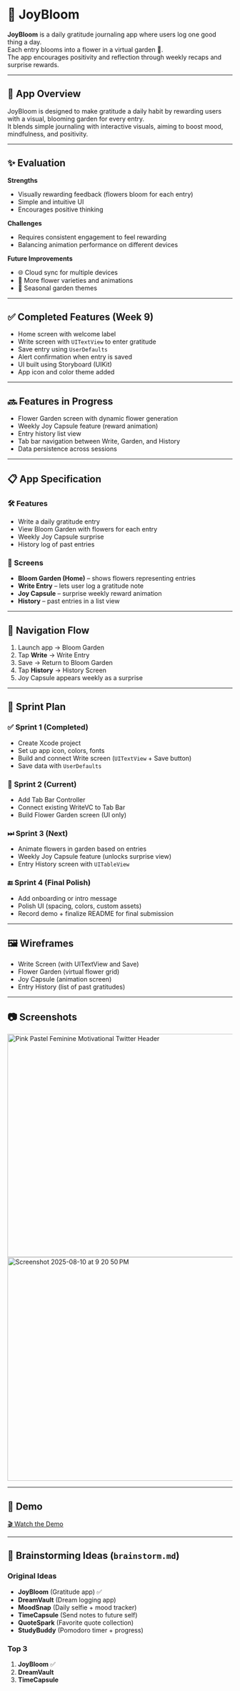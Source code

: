 # 🌸 JoyBloom

**JoyBloom** is a daily gratitude journaling app where users log one good thing a day.  
Each entry blooms into a flower in a virtual garden 🌼.  
The app encourages positivity and reflection through weekly recaps and surprise rewards.

---

## 📖 App Overview  
JoyBloom is designed to make gratitude a daily habit by rewarding users with a visual, blooming garden for every entry.  
It blends simple journaling with interactive visuals, aiming to boost mood, mindfulness, and positivity.

---

## ✨ Evaluation

**Strengths**  
- Visually rewarding feedback (flowers bloom for each entry)  
- Simple and intuitive UI  
- Encourages positive thinking  

**Challenges**  
- Requires consistent engagement to feel rewarding  
- Balancing animation performance on different devices  

**Future Improvements**  
- 🌐 Cloud sync for multiple devices  
- 🌸 More flower varieties and animations  
- 🍂 Seasonal garden themes  

---

## ✅ Completed Features (Week 9)
- Home screen with welcome label  
- Write screen with `UITextView` to enter gratitude  
- Save entry using `UserDefaults`  
- Alert confirmation when entry is saved  
- UI built using Storyboard (UIKit)  
- App icon and color theme added  

---

## 🔜 Features in Progress
- Flower Garden screen with dynamic flower generation  
- Weekly Joy Capsule feature (reward animation)  
- Entry history list view  
- Tab bar navigation between Write, Garden, and History  
- Data persistence across sessions  

---

## 📋 App Specification

### 🛠 Features
- Write a daily gratitude entry  
- View Bloom Garden with flowers for each entry  
- Weekly Joy Capsule surprise  
- History log of past entries  

### 📱 Screens
- **Bloom Garden (Home)** – shows flowers representing entries  
- **Write Entry** – lets user log a gratitude note  
- **Joy Capsule** – surprise weekly reward animation  
- **History** – past entries in a list view  

---

## 🔄 Navigation Flow
1. Launch app → Bloom Garden  
2. Tap **Write** → Write Entry  
3. Save → Return to Bloom Garden  
4. Tap **History** → History Screen  
5. Joy Capsule appears weekly as a surprise  

---

## 📅 Sprint Plan

### ✅ Sprint 1 (Completed)
- Create Xcode project  
- Set up app icon, colors, fonts  
- Build and connect Write screen (`UITextView` + Save button)  
- Save data with `UserDefaults`  

### 🚧 Sprint 2 (Current)
- Add Tab Bar Controller  
- Connect existing WriteVC to Tab Bar  
- Build Flower Garden screen (UI only)  

### ⏭ Sprint 3 (Next)
- Animate flowers in garden based on entries  
- Weekly Joy Capsule feature (unlocks surprise view)  
- Entry History screen with `UITableView`  

### 🔚 Sprint 4 (Final Polish)
- Add onboarding or intro message  
- Polish UI (spacing, colors, custom assets)  
- Record demo + finalize README for final submission  

---

## 🖼 Wireframes
- Write Screen (with UITextView and Save)  
- Flower Garden (virtual flower grid)  
- Joy Capsule (animation screen)  
- Entry History (list of past gratitudes)  

---

## 📷 Screenshots
<img width="1500" height="500" alt="Pink Pastel Feminine Motivational Twitter Header" src="https://github.com/user-attachments/assets/6766cf46-6742-40c0-bd89-65972045f4a8" />

<img width="1000" height="501" alt="Screenshot 2025-08-10 at 9 20 50 PM" src="https://github.com/user-attachments/assets/d21585f8-e753-4c26-aede-7b18b3d6a774" />


---

## 🎥 Demo
[🎬 Watch the Demo](https://www.loom.com/share/955778a076194c48994d11ace35a3daf?sid=3b22e9e3-a1a9-45f8-b6e8-c80da3ed0b42)  

---

## 🧠 Brainstorming Ideas (`brainstorm.md`)
### Original Ideas
- **JoyBloom** (Gratitude app) ✅  
- **DreamVault** (Dream logging app)  
- **MoodSnap** (Daily selfie + mood tracker)  
- **TimeCapsule** (Send notes to future self)  
- **QuoteSpark** (Favorite quote collection)  
- **StudyBuddy** (Pomodoro timer + progress)  

### Top 3
1. **JoyBloom** ✅  
2. **DreamVault**  
3. **TimeCapsule**

